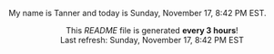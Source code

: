 My name is Tanner and today is Sunday, November 17, 8:42 PM EST.

<p align="center">This <i>README</i> file is generated <b>every 3 hours</b>!</br>Last refresh: Sunday, November 17, 8:42 PM EST<br /></p>
